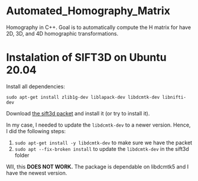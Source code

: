 # Automated_Homography_Matrix
Homography in C++. Goal is to automatically compute the H matrix for have 2D, 3D, and 4D homographic transformations. 

# Instalation of SIFT3D on Ubuntu 20.04

Install all dependencies:

	sudo apt-get install zlib1g-dev liblapack-dev libdcmtk-dev libnifti-dev

Download [the sift3d packet](https://github.com/bbrister/SIFT3D/releases) and install it (or try to install it).

In my case, I needed to update the `libdcmtk-dev` to a newer version. Hence, I did the following steps:

1. `sudo apt-get install -y libdcmtk-dev` to make sure we have the packet
2. `sudo apt --fix-broken install` to update the `libdcmtk-dev` in the sift3d folder

Wll, this **DOES NOT WORK.** The package is dependable on libdcmtk5 and I have the newest version.


